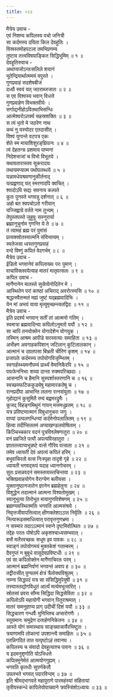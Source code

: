 ```yaml
---
title: ०३३
---
```

मैत्रेय उवाच -  
एवं निशम्य कपिलस्य वचो जनित्री  
सा कर्दमस्य दयिता किल देवहूतिः ।  
विस्रस्तमोहपटला तमभिप्रणम्य  
तुष्टाव तत्त्वविषयाङ्कित सिद्धिभूमिम् ॥ १ ॥  
देवहूतिरुवाच -  
अथाप्यजोऽन्तःसलिले शयानं  
भूतेन्द्रियार्थात्ममयं वपुस्ते ।  
गुणप्रवाहं सदशेषबीजं  
दध्यौ स्वयं यत् जठराब्जजातः ॥ २ ॥  
स एव विश्वस्य भवान् विधत्ते  
गुणप्रवाहेण विभक्तवीर्यः ।  
सर्गाद्यनीहोऽवितथाभिसन्धिः  
आत्मेश्वरोऽतर्क्य सहस्रशक्तिः ॥ ३ ॥  
स त्वं भृतो मे जठरेण नाथ  
कथं नु यस्योदर एतदासीत् ।  
विश्वं युगान्ते वटपत्र एकः  
शेते स्म मायाशिशुरङ्‌घ्रिपानः ॥ ४ ॥  
त्वं देहतन्त्रः प्रशमाय पाप्मनां  
निदेशभाजां च विभो विभूतये ।  
यथावतारास्तव सूकरादयः  
तथायमप्यात्म पथोपलब्धये ॥ ५ ॥  
यन्नामधेयश्रवणानुकीर्तनाद्  
यत्प्रह्वणाद् यत् स्मरणादपि क्वचित् ।  
श्वादोऽपि सद्यः सवनाय कल्पते  
कुतः पुनस्ते भगवन्नु दर्शनात् ॥ ६ ॥  
अहो बत श्वपचोऽतो गरीयान्  
यज्जिह्वाग्रे वर्तते नाम तुभ्यम् ।  
तेपुस्तपस्ते जुहुवुः सस्नुरार्या  
ब्रह्मानूचुर्नाम गृणन्ति ये ते ॥ ७ ॥  
तं त्वामहं ब्रह्म परं पुमांसं  
प्रत्यक्स्रोतस्यात्मनि संविभाव्यम् ।  
स्वतेजसा ध्वस्तगुणप्रवाहं  
वन्दे विष्णुं कपिलं वेदगर्भम् ॥ ८ ॥  
मैत्रेय उवाच -  
ईडितो भगवानेवं कपिलाख्यः परः पुमान् ।  
वाचाविक्लवयेत्याह मातरं मातृवत्सलः ॥ ९ ॥  
कपिल उवाच -  
मार्गेणानेन मातस्ते सुसेव्येनोदितेन मे ।  
आस्थितेन परां काष्ठां अचिराद् अवरोत्स्यसि ॥ १० ॥  
श्रद्धत्स्वैतन्मतं मह्यं जुष्टं यद्ब्रह्मवादिभिः ।  
येन मां अभयं याया मृत्युमृच्छन्त्यतद्विदः ॥ ११ ॥  
मैत्रेय उवाच -  
इति प्रदर्श्य भगवान् सतीं तां आत्मनो गतिम् ।  
स्वमात्रा ब्रह्मवादिन्या कपिलोऽनुमतो ययौ ॥ १२ ॥  
सा चापि तनयोक्तेन योगादेशेन योगयुक् ।  
तस्मिन् आश्रम आपीडे सरस्वत्याः समाहिता ॥ १३ ॥  
अभीक्ष्ण अवगाहकपिशान् जटिलान् कुटिलालकान् ।  
आत्मानं च उग्रतपसा बिभ्रती चीरिणं कृशम् ॥ १४ ॥  
प्रजापतेः कर्दमस्य तपोयोगविजृम्भितम् ।  
स्वगार्हस्थ्यमनौपम्यं प्रार्थ्यं वैमानिकैरपि ॥ १५ ॥  
पयःफेननिभाः शय्या दान्ता रुक्मपरिच्छदाः ।  
आसनानि च हैमानि सुस्पर्शास्तरणानि च ॥ १६ ॥  
स्वच्छस्फटिककुड्येषु महामारकतेषु च ।  
रत्नप्रदीपा आभान्ति ललना रत्नसंयुताः ॥ १७ ॥  
गृहोद्यानं कुसुमितै रम्यं बह्वमरद्रुमैः ।  
कूजद् विहङ्गमिथुनं गायन् मत्तमधुव्रतम् ॥ १८ ॥  
यत्र प्रविष्टमात्मानं विबुधानुचरा जगुः ।  
वाप्यां उत्पलगन्धिन्यां कर्दमेनोपलालितम् ॥ १९ ॥  
हित्वा तदीप्सिततमं अप्याखण्डलयोषिताम् ।  
किञ्चिच्चकार वदनं पुत्रविश्लेषणातुरा ॥ २० ॥  
वनं प्रव्रजिते पत्यौ अपत्यविरहातुरा ।  
ज्ञाततत्त्वाप्यभून्नष्टे वत्से गौरिव वत्सला ॥ २१ ॥  
तमेव ध्यायती देवं अपत्यं कपिलं हरिम् ।  
बभूवाचिरतो वत्स निःस्पृहा तादृशे गृहे ॥ २२ ॥  
ध्यायती भगवद्‌रूपं यदाह ध्यानगोचरम् ।  
सुतः प्रसन्नवदनं समस्तव्यस्तचिन्तया ॥ २३ ॥  
भक्तिप्रवाहयोगेन वैराग्येण बलीयसा ।  
युक्तानुष्ठानजातेन ज्ञानेन ब्रह्महेतुना ॥ २४ ॥  
विशुद्धेन तदात्मानं आत्मना विश्वतोमुखम् ।  
स्वानुभूत्या तिरोभूत मायागुणविशेषणम् ॥ २५ ॥  
ब्रह्मण्यवस्थितमतिः भगवति आत्मसंश्रये ।  
निवृत्तजीवापत्तित्वात् क्षीणक्लेशाऽऽप्त निर्वृतिः ॥ २६ ॥  
नित्यारूढसमाधित्वात् परावृत्तगुणभ्रमा ।  
न सस्मार तदाऽऽत्मानं स्वप्ने दृष्टमिवोत्थितः ॥ २७ ॥  
तद्देहः परतः पोषोऽपि अकृशश्चाध्यसम्भवात् ।  
बभौ मलैरवच्छन्नः सधूम इव पावकः ॥ २८ ॥  
स्वाङ्गं तपोयोगमयं मुक्तकेशं गताम्बरम् ।  
दैवगुप्तं न बुबुधे वासुदेवप्रविष्टधीः ॥ २९ ॥  
एवं सा कपिलोक्तेन मार्गेणाचिरतः परम् ।  
आत्मानं ब्रह्मनिर्वाणं भगवन्तं अवाप ह ॥ ३० ॥  
तद्वीरासीत् पुण्यतमं क्षेत्रं त्रैलोक्यविश्रुतम् ।  
नाम्ना सिद्धपदं यत्र सा संसिद्धिमुपेयुषी ॥ ३१ ॥  
तस्यास्तद्योगविधुतं आर्त्यं मर्त्यमभूत्सरित् ।  
स्रोतसां प्रवरा सौम्य सिद्धिदा सिद्धसेविता ॥ ३२ ॥  
कपिलोऽपि महायोगी भगवान् पितुराश्रमात् ।  
मातरं समनुज्ञाप्य प्राग् उदीचीं दिशं ययौ ॥ ३३ ॥  
सिद्धचारण गन्धर्वैः मुनिभिश्च अप्सरोगणैः ।  
स्तूयमानः समुद्रेण दत्तार्हणनिकेतनः ॥ ३४ ॥  
आस्ते योगं समास्थाय साङ्ख्याचार्यैरभिष्टुतः ।  
त्रयाणामपि लोकानां उपशान्त्यै समाहितः ॥ ३५ ॥  
एतन्निगदितं तात यत्पृष्टोऽहं तवानघ ।  
कपिलस्य च संवादो देवहूत्याश्च पावनः ॥ ३६ ॥  
य इदमनुशृणोति योऽभिधत्ते  
कपिलमुनेर्मतं आत्मयोगगुह्यम् ।  
भगवति कृतधीः सुपर्णकेतौ  
उपलभते भगवत् पदारविन्दम् ॥ ३७ ॥  
इति श्रीमद्‌भागवते महापुराणे पारमहंस्यां संहितायां  
तृतीयस्कन्धे कापिलेयोपाख्याने त्रयस्त्रिंशोऽध्यायः ॥ ३३ ॥